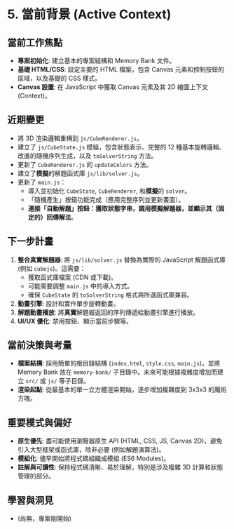 # 5. 當前背景 (Active Context)

## 當前工作焦點

*   **專案初始化**: 建立基本的專案結構和 Memory Bank 文件。
*   **基礎 HTML/CSS**: 設定主要的 HTML 檔案，包含 Canvas 元素和控制按鈕的區域，以及基礎的 CSS 樣式。
*   **Canvas 設置**: 在 JavaScript 中獲取 Canvas 元素及其 2D 繪圖上下文 (Context)。

## 近期變更

*   將 3D 渲染邏輯重構到 `js/CubeRenderer.js`。
*   建立了 `js/CubeState.js` 模組，包含狀態表示、完整的 12 種基本旋轉邏輯、改進的隨機序列生成，以及 `toSolverString` 方法。
*   更新了 `CubeRenderer.js` 的 `updateColors` 方法。
*   建立了**模擬**的解題函式庫 `js/lib/solver.js`。
*   更新了 `main.js`：
    *   導入並初始化 `CubeState`, `CubeRenderer`, 和**模擬**的 `solver`。
    *   「隨機產生」按鈕功能完成（應用完整序列並更新畫面）。
    *   **連接「自動解題」按鈕：獲取狀態字串，調用模擬解題器，並顯示其（固定的）回傳解法**。

## 下一步計畫

1.  **整合真實解題器**: 將 `js/lib/solver.js` 替換為實際的 JavaScript 解題函式庫 (例如 `cubejs`)。這需要：
    *   獲取函式庫檔案 (CDN 或下載)。
    *   可能需要調整 `main.js` 中的導入方式。
    *   確保 `CubeState` 的 `toSolverString` 格式與所選函式庫兼容。
2.  **動畫引擎**: 設計和實作單步旋轉動畫。
3.  **解題動畫播放**: 將**真實**解題器返回的序列傳遞給動畫引擎進行播放。
4.  **UI/UX 優化**: 禁用按鈕、顯示當前步驟等。

## 當前決策與考量

*   **檔案結構**: 採用簡單的根目錄結構 (`index.html`, `style.css`, `main.js`)，並將 Memory Bank 放在 `memory-bank/` 子目錄中。未來可能根據複雜度增加而建立 `src/` 或 `js/` 等子目錄。
*   **渲染起點**: 從最基本的單一立方體渲染開始，逐步增加複雜度到 3x3x3 的魔術方塊。

## 重要模式與偏好

*   **原生優先**: 盡可能使用瀏覽器原生 API (HTML, CSS, JS, Canvas 2D)，避免引入大型框架或函式庫，除非必要 (例如解題演算法)。
*   **模組化**: 儘早開始將程式碼組織成模組 (ES6 Modules)。
*   **註解與可讀性**: 保持程式碼清晰、易於理解，特別是涉及複雜 3D 計算和狀態管理的部分。

## 學習與洞見

*   (尚無，專案剛開始)
